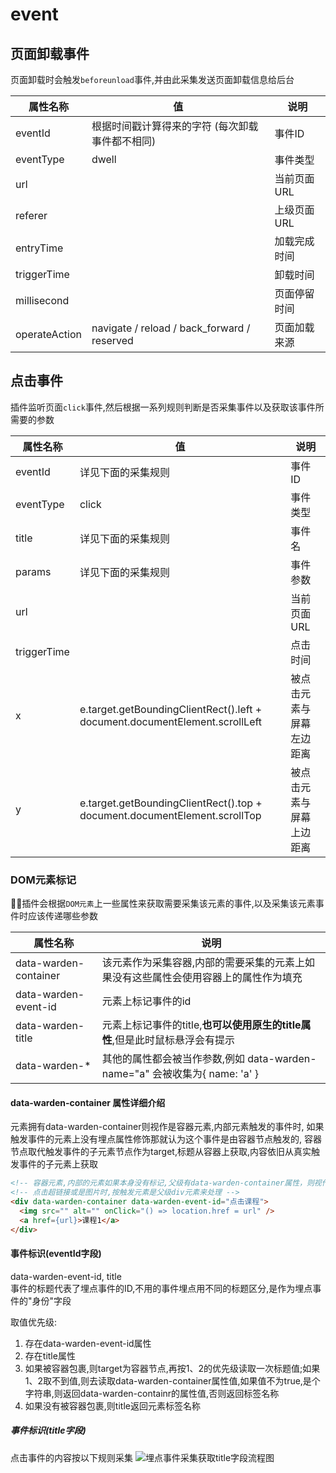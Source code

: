 # event
## 页面卸载事件
页面卸载时会触发`beforeunload`事件,并由此采集发送页面卸载信息给后台

| 属性名称      | 值                                              | 说明         |
| ------------- | ----------------------------------------------- | ------------ |
| eventId       | 根据时间戳计算得来的字符 (每次卸载事件都不相同) | 事件ID       |
| eventType     | dwell                                           | 事件类型     |
| url           |                                                 | 当前页面URL  |
| referer       |                                                 | 上级页面URL  |
| entryTime     |                                                 | 加载完成时间 |
| triggerTime   |                                                 | 卸载时间     |
| millisecond   |                                                 | 页面停留时间 |
| operateAction | navigate / reload / back_forward / reserved     | 页面加载来源 |

## 点击事件
插件监听页面`click`事件,然后根据一系列规则判断是否采集事件以及获取该事件所需要的参数

| 属性名称    | 值                                                                           | 说明                     |
| ----------- | ---------------------------------------------------------------------------- | ------------------------ |
| eventId     | 详见下面的采集规则                                                           | 事件ID                   |
| eventType   | click                                                                        | 事件类型                 |
| title       | 详见下面的采集规则                                                           | 事件名                   |
| params      | 详见下面的采集规则                                                           | 事件参数                 |
| url         |                                                                              | 当前页面URL              |
| triggerTime |                                                                              | 点击时间                 |
| x           | e.target.getBoundingClientRect().left +  document.documentElement.scrollLeft | 被点击元素与屏幕左边距离 |
| y           | e.target.getBoundingClientRect().top +  document.documentElement.scrollTop   | 被点击元素与屏幕上边距离 |


### DOM元素标记
:rocket::rocket:插件会根据`DOM元素`上一些属性来获取需要采集该元素的事件,以及采集该元素事件时应该传递哪些参数

| 属性名称              | 说明                                                                                |
| --------------------- | ----------------------------------------------------------------------------------- |
| data-warden-container | 该元素作为采集容器,内部的需要采集的元素上如果没有这些属性会使用容器上的属性作为填充 |
| data-warden-event-id  | 元素上标记事件的id                                                                  |
| data-warden-title     | 元素上标记事件的title,**也可以使用原生的title属性**,但是此时鼠标悬浮会有提示        |
| data-warden-*         | 其他的属性都会被当作参数,例如 data-warden-name="a" 会被收集为{ name: 'a' }          |

#### data-warden-container 属性详细介绍
元素拥有data-warden-container则视作是容器元素,内部元素触发的事件时,
如果触发事件的元素上没有埋点属性修饰那就认为这个事件是由容器节点触发的,
容器节点取代触发事件的子元素节点作为target,标题从容器上获取,内容依旧从真实触发事件的子元素上获取
``` html
<!-- 容器元素,内部的元素如果本身没有标记,父级有data-warden-container属性，则视作是由容器元素触发的事件 -->
<!-- 点击超链接或是图片时,按触发元素是父级div元素来处理 -->
<div data-warden-container data-warden-event-id="点击课程">
  <img src="" alt="" onClick="() => location.href = url" />
  <a href={url}>课程1</a>      
</div>
```

#### 事件标识(eventId字段)
data-warden-event-id, title<br>
事件的标题代表了埋点事件的ID,不用的事件埋点用不同的标题区分,是作为埋点事件的"身份"字段<br>

取值优先级:
1. 存在data-warden-event-id属性
2. 存在title属性
3. 如果被容器包裹,则target为容器节点,再按1、2的优先级读取一次标题值;如果1、2取不到值,则去读取data-warden-container属性值,如果值不为true,是个字符串,则返回data-warden-containr的属性值,否则返回标签名称
4. 如果没有被容器包裹,则title返回元素标签名称

##### 事件标识(title字段)
点击事件的内容按以下规则采集
![埋点事件采集获取title字段流程图](https://gitee.com/M-cheng-web/map-storage/raw/master/design-img/%E5%9F%8B%E7%82%B9%E4%BA%8B%E4%BB%B6%E9%87%87%E9%9B%86%E8%8E%B7%E5%8F%96title%E5%AD%97%E6%AE%B5%E6%B5%81%E7%A8%8B%E5%9B%BE.png)
